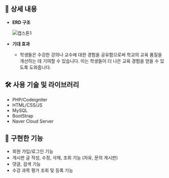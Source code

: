 ## 📖 상세 내용

- **ERD 구조**
  
   ![캡스톤1](https://github.com/YUDABB/woosupyeong/assets/114066269/5c6196b8-ff1b-44fb-bc4a-f5cfb4eb707a)
 

- **기대 효과**
    - 학생들은 수강한 강의나 교수에 대한 경험을 공유함으로써 학교의 교육 품질을 개선하는 데 기여할 수 있습니다. 이는 학생들이 더 나은 교육 경험을 얻을 수 있도록 도와줍니다.

## 🛠️ 사용 기술 및 라이브러리

- PHP/Codeigniter
- HTML/CSS/JS
- MySQL
- BootStrap
- Naver Cloud Server

## 📱 구현한 기능

- 회원 가입/로그인 기능
- 게시판 글 작성, 수정, 삭제, 조회 기능 (자유, 문의 게시판)
- 댓글, 검색 기능
- 수강 과목 평가 조회 및 등록 기능

